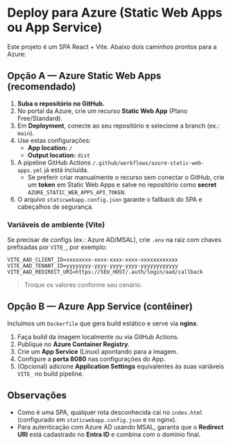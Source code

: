 # Deploy para Azure (Static Web Apps ou App Service)

Este projeto é um SPA React + Vite. Abaixo dois caminhos prontos para a Azure:

## Opção A — Azure Static Web Apps (recomendado)
1. **Suba o repositório no GitHub.**
2. No portal da Azure, crie um recurso **Static Web App** (Plano Free/Standard).
3. Em **Deployment**, conecte ao seu repositório e selecione a branch (ex.: `main`).
4. Use estas configurações:
   - **App location:** `/`
   - **Output location:** `dist`
5. A pipeline GitHub Actions `/.github/workflows/azure-static-web-apps.yml` já está incluída.
   - Se preferir criar manualmente o recurso sem conectar o GitHub, crie um **token** em Static Web Apps e salve no repositório como **secret** `AZURE_STATIC_WEB_APPS_API_TOKEN`.
6. O arquivo `staticwebapp.config.json` garante o fallback do SPA e cabeçalhos de segurança.

### Variáveis de ambiente (Vite)
Se precisar de configs (ex.: Azure AD/MSAL), crie `.env` na raiz com chaves prefixadas por `VITE_`, por exemplo:
```
VITE_AAD_CLIENT_ID=xxxxxxxx-xxxx-xxxx-xxxx-xxxxxxxxxxxx
VITE_AAD_TENANT_ID=yyyyyyyy-yyyy-yyyy-yyyy-yyyyyyyyyyyy
VITE_AAD_REDIRECT_URI=https://SEU_HOST/.auth/login/aad/callback
```
> Troque os valores conforme seu cenário.

## Opção B — Azure App Service (contêiner)
Incluímos um `Dockerfile` que gera build estático e serve via **nginx**.
1. Faça build da imagem localmente ou via GitHub Actions.
2. Publique no **Azure Container Registry**.
3. Crie um **App Service** (Linux) apontando para a imagem.
4. Configure a **porta 8080** nas configurações do App.
5. (Opcional) adicione **Application Settings** equivalentes às suas variáveis `VITE_` no build pipeline.

## Observações
- Como é uma SPA, qualquer rota desconhecida cai no `index.html` (configurado em `staticwebapp.config.json` e no nginx).
- Para autenticação com Azure AD usando MSAL, garanta que o **Redirect URI** está cadastrado no **Entra ID** e combina com o domínio final.